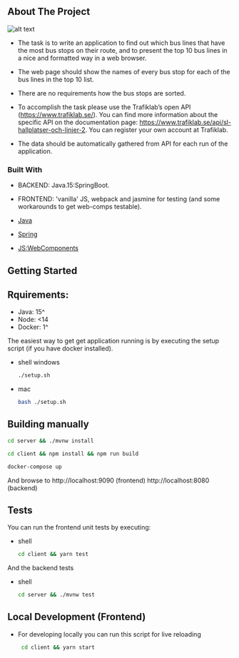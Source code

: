 




<!-- ABOUT THE PROJECT -->
## About The Project

![alt text](https://media.giphy.com/media/CpmvCkiObmCUrpQLhk/giphy.gif)

  
* The task is to write an application to find out which bus lines that have the most bus
stops on their route, and to present the top 10 bus lines in a nice and formatted way
in a web browser.

* The web page should show the names of every bus stop for each of the bus lines in
the top 10 list.
* There are no requirements how the bus stops are sorted.
* To accomplish the task please use the Trafiklab’s open API
(https://www.trafiklab.se/). You can find more information about the specific API on
the documentation page: https://www.trafiklab.se/api/sl-hallplatser-och-linjer-2.
You can register your own account at Trafiklab.
* The data should be automatically gathered from API for each run of the application.


### Built With
* BACKEND: Java.15:SpringBoot. 
* FRONTEND: 'vanilla' JS, webpack and jasmine for testing (and some workarounds to get web-comps testable).

* [Java](https://www.java.com/sv/)
* [Spring](https://spring.io/)
* [JS:WebComponents](hthttps://www.javascript.com/)



<!-- GETTING STARTED -->
## Getting Started

## Rquirements:
* Java: 15^
* Node: <14
* Docker: 1^

The easiest way to get get application running is by executing the setup script (if you have docker installed).
* shell windows
  ```sh
  ./setup.sh
  ```
* mac
  ```sh
  bash ./setup.sh
  ```

## Building manually

```sh
cd server && ./mvnw install 
 ```

```sh 
cd client && npm install && npm run build 
```
```sh
docker-compose up
```

And browse to http://localhost:9090 (frontend) http://localhost:8080 (backend)

## Tests <WebComponents>
You can run the frontend unit tests by executing:
* shell
  ```sh
  cd client && yarn test
  ```
And the backend tests
* shell 
  ```sh
  cd server && ./mvnw test
  ```


## Local Development (Frontend)
* For developing locally you can run this script for live reloading
   ```sh
    cd client && yarn start
  ```
